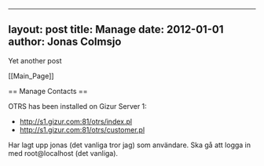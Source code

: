 
---
layout: post
title: Manage
date: 2012-01-01
author: Jonas Colmsjo
---

Yet another post





[[Main_Page]]

== Manage Contacts ==

OTRS has been installed on Gizur Server 1:

* http://s1.gizur.com:81/otrs/index.pl
* http://s1.gizur.com:81/otrs/customer.pl


Har lagt upp jonas (det vanliga tror jag) som användare. Ska gå att logga in med root@localhost (det vanliga).
